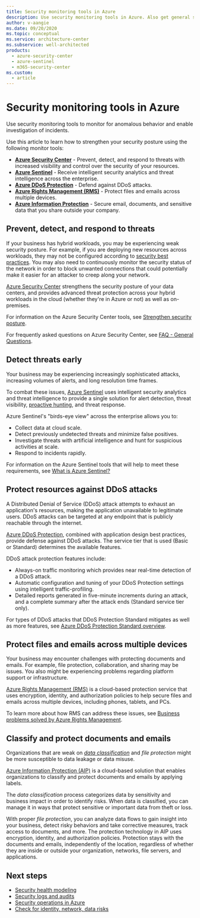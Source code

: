 ```yaml
---
title: Security monitoring tools in Azure
description: Use security monitoring tools in Azure. Also get general security advice, such as detecting threats early and protecting resources against DDoS attacks.
author: v-aangie
ms.date: 09/20/2020
ms.topic: conceptual
ms.service: architecture-center
ms.subservice: well-architected
products:
  - azure-security-center
  - azure-sentinel
  - m365-security-center
ms.custom:
  - article
---
```


# Security monitoring tools in Azure

Use security monitoring tools to monitor for anomalous behavior and enable investigation of incidents.

Use this article to learn how to strengthen your security posture using the following monitor tools:

- [**Azure Security Center**](/azure/security-center/security-center-intro) - Prevent, detect, and respond to threats with increased visibility and control over the security of your resources.
- [**Azure Sentinel**](/azure/sentinel/overview) - Receive intelligent security analytics and threat intelligence across the enterprise.
- [**Azure DDoS Protection**](/azure/virtual-network/ddos-protection-overview) - Defend against DDoS attacks.
- [**Azure Rights Management (RMS)**](/azure/information-protection/what-is-azure-rms) - Protect files and emails across multiple devices.
- [**Azure Information Protection**](/azure/information-protection/what-is-information-protection) - Secure email, documents, and sensitive data that you share outside your company.

## Prevent, detect, and respond to threats

If your business has hybrid workloads, you may be experiencing weak security posture. For example, if you are deploying new resources across workloads, they may not be configured according to [security best practices](https://azure.microsoft.com/mediahandler/files/resourcefiles/security-best-practices-for-azure-solutions/Azure%20Security%20Best%20Practices.pdf). You may also need to continuously monitor the security status of the network in order to block unwanted connections that could potentially make it easier for an attacker to creep along your network.

[Azure Security Center](/azure/security-center/security-center-intro) strengthens the security posture of your data centers, and provides advanced threat protection across your hybrid workloads in the cloud (whether they're in Azure or not) as well as on-premises.

For information on the Azure Security Center tools, see [Strengthen security posture](/azure/security-center/security-center-intro#strengthen-security-posture).

For frequently asked questions on Azure Security Center, see [FAQ - General Questions](/azure/security-center/faq-general).

## Detect threats early

Your business may be experiencing increasingly sophisticated attacks, increasing volumes of alerts, and long resolution time frames.

To combat these issues, [Azure Sentinel](/azure/sentinel/overview) uses intelligent security analytics and threat intelligence to provide a single solution for alert detection, threat visibility, [proactive hunting](https://techcommunity.microsoft.com/t5/microsoft-security-and/threat-hunting-simplified-with-microsoft-threat-protection/ba-p/1216909), and threat response.

Azure Sentinel's "birds-eye view" across the enterprise allows you to:

- Collect data at cloud scale.
- Detect previously undetected threats and minimize false positives.
- Investigate threats with artificial intelligence and hunt for suspicious activities at scale.
- Respond to incidents rapidly.

For information on the Azure Sentinel tools that will help to meet these requirements, see [What is Azure Sentinel?](/azure/sentinel/overview#analytics)

## Protect resources against DDoS attacks

A Distributed Denial of Service (DDoS) attack attempts to exhaust an application's resources, making the application unavailable to legitimate users. DDoS attacks can be targeted at any endpoint that is publicly reachable through the internet.

[Azure DDoS Protection](/azure/virtual-network/ddos-protection-overview), combined with application design best practices, provide defense against DDoS attacks. The service tier that is used (Basic or Standard) determines the available features.

DDoS attack protection features include:

- Always-on traffic monitoring which provides near real-time detection of a DDoS attack.
- Automatic configuration and tuning of your DDoS Protection settings using  intelligent traffic-profiling.
- Detailed reports generated in five-minute increments during an attack, and a complete summary after the attack ends (Standard service tier only).

For types of DDoS attacks that DDoS Protection Standard mitigates as well as more features, see [Azure DDoS Protection Standard overview](/azure/virtual-network/ddos-protection-overview).

## Protect files and emails across multiple devices

Your business may encounter challenges with protecting documents and emails. For example, file protection, collaboration, and sharing may be issues. You also might be experiencing problems regarding platform support or infrastructure.

[Azure Rights Management (RMS)](/azure/information-protection/what-is-azure-rms) is a cloud-based protection service that uses encryption, identity, and authorization policies to help secure files and emails across multiple devices, including phones, tablets, and PCs.

To learn more about how RMS can address these issues, see [Business problems solved by Azure Rights Management](/azure/information-protection/what-is-azure-rms#business-problems-solved-by-azure-rights-management).

## Classify and protect documents and emails

Organizations that are weak on [*data classification*](/azure/cloud-adoption-framework/govern/policy-compliance/data-classification) and *file protection* might be more susceptible to data leakage or data misuse.

[Azure Information Protection (AIP)](/azure/information-protection/what-is-information-protection) is a cloud-based solution that enables organizations to classify and protect documents and emails by applying labels.

The *data classification* process categorizes data by sensitivity and business impact in order to identify risks. When data is classified, you can manage it in ways that protect sensitive or important data from theft or loss.

With proper *file protection*, you can analyze data flows to gain insight into your business, detect risky behaviors and take corrective measures, track access to documents, and more. The protection technology in AIP uses encryption, identity, and authorization policies. Protection stays with the documents and emails, independently of the location, regardless of whether they are inside or outside your organization, networks, file servers, and applications.

## Next steps

- [Security health modeling](monitor.md)
- [Security logs and audits](monitor-audit.md)
- [Security operations in Azure](monitor-security-operations.md)
- [Check for identity, network, data risks](monitor-security-operations.md)

